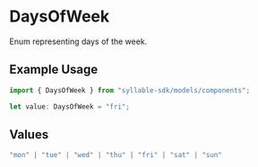 # DaysOfWeek

Enum representing days of the week.

## Example Usage

```typescript
import { DaysOfWeek } from "syllable-sdk/models/components";

let value: DaysOfWeek = "fri";
```

## Values

```typescript
"mon" | "tue" | "wed" | "thu" | "fri" | "sat" | "sun"
```